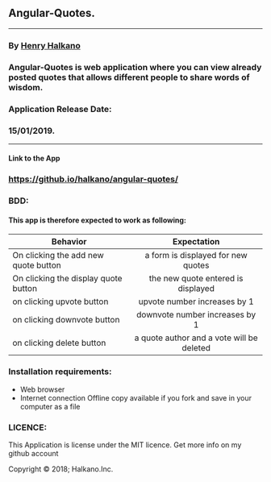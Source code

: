 ## Angular-Quotes.
 ----------------------------------------------------------------------
### By [Henry Halkano](https://github.com/halkano/angular-quotes.git)
### Angular-Quotes is web application where you can view already posted quotes that allows different people to share words of wisdom.
### Application Release Date:
### 15/01/2019.
-----------------------------------------------------------------------

#### Link to the App
###  https://github.io/halkano/angular-quotes/

### BDD:
#### This app is therefore expected to work as following:
| Behavior | Expectation|
|----------|:-------------:|
|On clicking the add new quote button |a form is displayed for new quotes |
|On clicking the display quote button |the new quote entered is displayed |
|on clicking upvote button |upvote number increases by 1 |
|on clicking downvote button |downvote number increases by 1 |
|on clicking delete button |a quote author and a vote will be deleted  |

### Installation requirements:
* Web browser
* Internet connection
Offline copy available if you fork and save in your computer as a file

### LICENCE:
This Application is license under the MIT licence.
Get more info on my github account

Copyright © 2018; Halkano.Inc.
